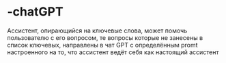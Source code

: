 # -chatGPT
Ассистент, опирающийся на ключевые слова, может помочь пользователю с его вопросом, те вопросы которые не занесены в список ключевых, направлены в чат GPT с определённым promt настроенного на то, что ассистент ведёт себя как настоящий ассистент 
